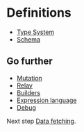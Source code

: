 Definitions
===========

* [Type System](type-system/index.md)
* [Schema](schema.md)

Go further 
----------

* [Mutation](mutation.md)
* [Relay](relay/index.md)
* [Builders](builders/index.md)
* [Expression language](expression-language.md)
* [Debug](debug/index.md)

Next step [Data fetching](../data-fetching/index.md).
